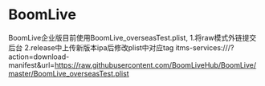 # BoomLive
BoomLive企业版目前使用BoomLive_overseasTest.plist,
1.将raw模式外链提交后台
2.release中上传新版本ipa后修改plist中对应tag
itms-services:///?action=download-manifest&url=https://raw.githubusercontent.com/BoomLiveHub/BoomLive/master/BoomLive_overseasTest.plist
